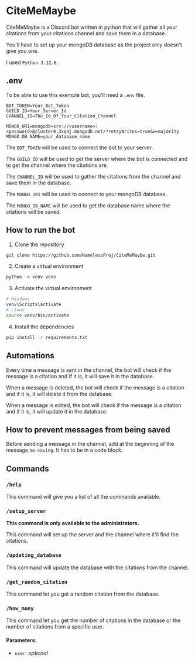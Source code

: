 # CiteMeMaybe
CiteMeMaybe is a Discord bot written in python that will gather all your citations from your citations channel and save them in a database.

You'll have to set up your mongoDB database as the project only doesn't give you one.

I used `Python 3.12.6`.

## .env
To be able to use this exemple bot, you'll need a `.env` file.
```env
BOT_TOKEN=Your_Bot_Token
GUILD_ID=Your_Server_Id
CHANNEL_ID=The_Id_Of_Your_Citation_Channel

MONGO_URI=mongodb+srv://<username>:<password>@cluster0.3xq4j.mongodb.net/?retryWrites=true&w=majority
MONGO_DB_NAME=your_database_name
```
The `BOT_TOKEN` will be used to connect the bot to your server.

The `GUILD_ID` will be used to get the server where the bot is connected and to get the channel where the citations are.

The `CHANNEL_ID` will be used to gather the citations from the channel and save them in the database.

The `MONGO_URI` will be used to connect to your mongoDB database.

The `MONGO_DB_NAME` will be used to get the database name where the citations will be saved.

## How to run the bot
1. Clone the repository
```bash
git clone https://github.com/NamelessProj/CiteMeMaybe.git
```
2. Create a virtual environment
```bash
python -m venv venv
```
3. Activate the virtual environment
```bash
# Windows
venv\Scripts\activate
# Linux
source venv/bin/activate
```
4. Install the dependencies
```bash
pip install -r requirements.txt
```

## Automations
Every time a message is sent in the channel, the bot will check if the message is a citation and if it is, it will save it in the database.

When a message is deleted, the bot will check if the message is a citation and if it is, it will delete it from the database.

When a message is edited, the bot will check if the message is a citation and if it is, it will update it in the database.

## How to prevent messages from being saved
Before sending a message in the channel, add at the beginning of the message `no-saving`. It has to be in a code block.

## Commands
### `/help`
This command will give you a list of all the commands available.

### `/setup_server`
__This command is only available to the administrators.__

This command will set up the server and the channel where it'll find the citations.

### `/updating_database`
This command will update the database with the citations from the channel.

### `/get_random_citation`
This command let you get a random citation from the database.

### `/how_many`
This command let you get the number of citations in the database or the number of citations from a specific user.
#### Parameters:
- `user`: _optional_